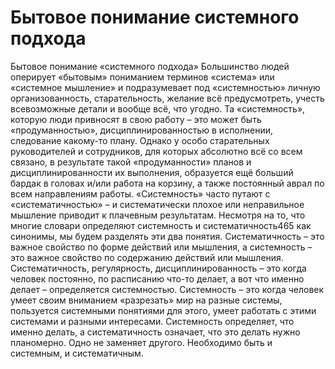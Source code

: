 # Бытовое понимание системного подхода

Бытовое понимание «системного подхода»
Большинство людей оперирует «бытовым» пониманием терминов «система» или «системное мышление» и подразумевает под «системностью» личную организованность, старательность, желание всё предусмотреть, учесть всевозможные детали и вообще всё, что угодно. Та «системность», которую люди привносят в свою работу – это может быть «продуманностью», дисциплинированностью в исполнении, следование какому-то плану. 
Однако у особо старательных руководителей и сотрудников, для которых абсолютно всё со всем связано, в результате такой «продуманности» планов и дисциплинированности их выполнения, образуется ещё больший бардак в головах и/или работа на корзину, а также постоянный аврал по всем направлениям работы. «Системность» часто путают с «систематичностью» – и систематически плохое или неправильное мышление приводит к плачевным результатам.
Несмотря на то, что многие словари определяют системность и систематичность465 как синонимы, мы будем разделять эти два понятия. Систематичность – это важное свойство по форме действий или мышления, а системность – это важное свойство по содержанию действий или мышления. Систематичность, регулярность, дисциплинированность – это когда человек постоянно, по расписанию что-то делает, а вот что именно делает – определяется системностью. Системность – это когда человек умеет своим вниманием «разрезать» мир на разные системы, пользуется системными понятиями для этого, умеет работать с этими системами и разными интересами. Системность определяет, что именно делать, а систематичность означает, что это делать нужно планомерно. Одно не заменяет другого. Необходимо быть и системным, и систематичным.
